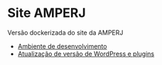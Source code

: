 # Site AMPERJ

Versão dockerizada do site da AMPERJ

* [Ambiente de desenvolvimento](docs/ambiente-dev-local.md)
* [Atualização de versão de WordPress e plugins](docs/atualizacao.md)